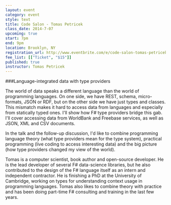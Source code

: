 ```yaml
---
layout: event
category: event
style: text
title: Code Salon - Tomas Petricek
class_date: 2014-7-07
upcoming: true
start: 7pm
end: 9pm
location: Brooklyn, NY
registration_url: http://www.eventbrite.com/e/code-salon-tomas-petricek-tickets-12145157493?aff=eorgf
fee_list: [["Ticket", "$15"]]
published: true
instructor: Tomas Petricek
---
```


###Language-integrated data with type providers

The world of data speaks a different language than the world of programming languages. On one side, we have REST, schema, micro-formats, JSON or RDF, but on the other side we have just types and classes. This mismatch makes it hard to access data from languages and especially from statically typed ones. I'll show how F# type providers bridge this gab. I'll cover accessing data from WorldBank and Freebase services, as well as JSON, XML and CSV documents.
 
In the talk and the follow-up discussion, I'd like to combine programming language theory (what type providers mean for the type system), practical programming (live coding to access interesting data) and the big picture (how type providers changed my view of the world).

Tomas is a computer scientist, book author and open-source developer. He is the lead developer of several F# data-science libraries, but he also contributed to the design of the F# language itself as an intern and independent contractor. He is finishing a PhD at the University of Cambridge, working on types for understanding context usage in programming languages. Tomas also likes to combine theory with practice and has been doing part-time F# consulting and training in the last few years.